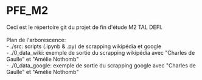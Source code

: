 # PFE_M2
Ceci est le répertoire git du projet de fin d'étude M2 TAL DEFI. <br><br>
Plan de l'arborescence: <br>
    - ./src: scripts (.ipynb & .py) de scrapping wikipédia et google <br>
    - ./0_data_wiki: exemple de sortie du scrapping wikipédia avec "Charles de Gaulle" et "Amélie Nothomb" <br>
    - ./0_data_google: exemple de sortie du scrapping google avec "Charles de Gaulle" et "Amélie Nothomb" <br>
